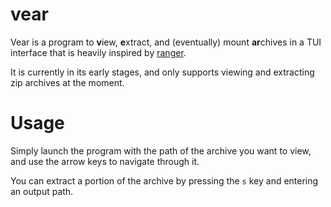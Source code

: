 # vear

Vear is a program to **v**iew, **e**xtract, and (eventually) mount **ar**chives in a TUI interface that is heavily inspired by [ranger](https://github.com/ranger/ranger).

It is currently in its early stages, and only supports viewing and extracting zip archives at the moment.

# Usage

Simply launch the program with the path of the archive you want to view, and use the arrow keys to navigate through it.

You can extract a portion of the archive by pressing the `s` key and entering an output path.
